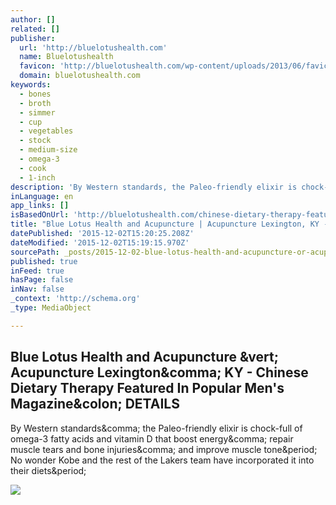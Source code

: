 ```yaml
---
author: []
related: []
publisher:
  url: 'http://bluelotushealth.com'
  name: Bluelotushealth
  favicon: 'http://bluelotushealth.com/wp-content/uploads/2013/06/favicon3.png'
  domain: bluelotushealth.com
keywords:
  - bones
  - broth
  - simmer
  - cup
  - vegetables
  - stock
  - medium-size
  - omega-3
  - cook
  - 1-inch
description: 'By Western standards, the Paleo-friendly elixir is chock-full of omega-3 fatty acids and vitamin D that boost energy, repair muscle tears and bone injuries, and improve muscle tone. No wonder Kobe and the rest of the Lakers team have incorporated it into their diets.'
inLanguage: en
app_links: []
isBasedOnUrl: 'http://bluelotushealth.com/chinese-dietary-therapy-featured-in-popular-mens-magazine-details/'
title: "Blue Lotus Health and Acupuncture | Acupuncture Lexington, KY - Chinese Dietary Therapy Featured In Popular Men's Magazine: DETAILS"
datePublished: '2015-12-02T15:20:25.208Z'
dateModified: '2015-12-02T15:19:15.970Z'
sourcePath: _posts/2015-12-02-blue-lotus-health-and-acupuncture-or-acupuncture-lexington-k.md
published: true
inFeed: true
hasPage: false
inNav: false
_context: 'http://schema.org'
_type: MediaObject

---
```

<article style=""><h1>Blue Lotus Health and Acupuncture &amp;vert; Acupuncture Lexington&amp;comma; KY - Chinese Dietary Therapy Featured In Popular Men's Magazine&amp;colon; DETAILS</h1><p>By Western standards&amp;comma; the Paleo-friendly elixir is chock-full of omega-3 fatty acids and vitamin D that boost energy&amp;comma; repair muscle tears and bone injuries&amp;comma; and improve muscle tone&amp;period; No wonder Kobe and the rest of the Lakers team have incorporated it into their diets&amp;period;</p><img src="http://bluelotushealth.com/wp-content/uploads/2013/01/Gua-sha-2-700x300.jpg" /></article>